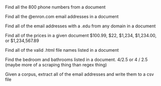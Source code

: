 Find all the 800 phone numbers from a document

Find all the @enron.com email addresses in a document

Find all of the email addresses with a .edu from any domain in a document

Find all of the prices in a given document $100.99, $22, $1,234, $1,234.00, or $1,234,567.89

Find all of the valid .html file names listed in a document

Find the bedroom and bathrooms listed in a document. 4/2.5 or 4 / 2.5 (maybe more of a scraping thing than regex thing)

Given a corpus, extract all of the email addresses and write them to a csv file

